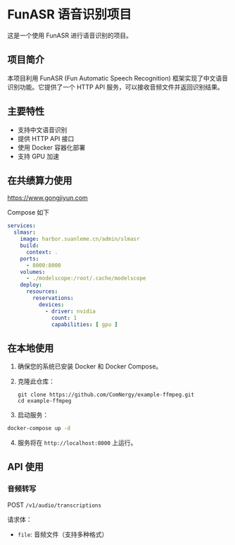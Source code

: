 # FunASR 语音识别项目

这是一个使用 FunASR 进行语音识别的项目。

## 项目简介

本项目利用 FunASR (Fun Automatic Speech Recognition) 框架实现了中文语音识别功能。它提供了一个 HTTP API 服务，可以接收音频文件并返回识别结果。

## 主要特性

- 支持中文语音识别
- 提供 HTTP API 接口
- 使用 Docker 容器化部署
- 支持 GPU 加速

## 在共绩算力使用

<https://www.gongjiyun.com>

Compose 如下

```yml
services:
  slmasr:
    image: harbor.suanleme.cn/admin/slmasr
    build:
      context: .
    ports:
      - 8000:8000
    volumes:
      - ./modelscope:/root/.cache/modelscope
    deploy:
      resources:
        reservations:
          devices:
            - driver: nvidia
              count: 1
              capabilities: [ gpu ]
```

## 在本地使用

1. 确保您的系统已安装 Docker 和 Docker Compose。

2. 克隆此仓库：

   ```
   git clone https://github.com/ComNergy/example-ffmpeg.git
   cd example-ffmpeg
   ```

3. 启动服务：

```sh
docker-compose up -d
```

4. 服务将在 `http://localhost:8000` 上运行。

## API 使用

### 音频转写

POST `/v1/audio/transcriptions`

请求体：

- `file`: 音频文件（支持多种格式）
